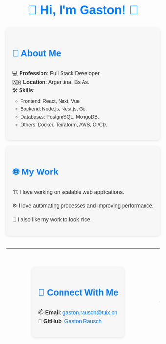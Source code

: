 <div style="font-family: 'Arial', sans-serif; color: #333; line-height: 1.6;">

  <h1 style="display: flex; align-items: center; justify-content: center; font-size: 2.5rem; color: #007BFF;">👋 Hi, I'm Gaston! 🧉</h1>

  <!-- <img align="right" alt="Coding" width="400" src="https://github.com/user-attachments/assets/5f640fa1-daed-494e-9ae2-61500ed705ac" style="border-radius: 10px; box-shadow: 0 4px 10px rgba(0, 0, 0, 0.1);"> -->

  <section style="max-width: 900px; margin: 20px auto; padding: 20px; background-color: #f7f7f7; border-radius: 10px; box-shadow: 0 2px 8px rgba(0, 0, 0, 0.1);">
    <h3 style="font-size: 1.8rem; color: #007BFF;">🌟 About Me</h3>
    <ul style="list-style-type: none; padding-left: 0; font-size: 1.1rem;">
<!--       <li>💻 <strong>Profession</strong>: Electronic Engineer and Full Stack Developer</li> -->
      <li>💻 <strong>Profession</strong>: Full Stack Developer.</li>
      <li>🇦🇷 <strong>Location</strong>: Argentina, Bs As.</li>
      <li>🛠️ <strong>Skills</strong>: 
        <ul style="margin-top: 8px; font-size: 1rem;">
          <li>Frontend: React, Next, Vue</li>
          <li>Backend: Node.js, Nest.js, Go.</li>
          <li>Databases: PostgreSQL, MongoDB.</li>
<!--           <li>Embedded: STM32, ESP32, </li> -->
          <li>Others: Docker, Terraform, AWS, CI/CD.</li>
        </ul>
      </li>
    </ul>
  </section>

  <section style="max-width: 900px; margin: 20px auto; padding: 20px; background-color: #f7f7f7; border-radius: 10px; box-shadow: 0 2px 8px rgba(0, 0, 0, 0.1);">
    <h3 style="font-size: 1.8rem; color: #007BFF;">🌐 My Work</h3>
    <p style="font-size: 1.1rem;">🏗️ I love working on scalable web applications.</p>
    <p style="font-size: 1.1rem;">⚙️ I love automating processes and improving performance.</p>
    <p style="font-size: 1.1rem;">🎨 I also like my work to look nice. </p>
<!--     <p style="font-size: 1.1rem;">👨🏻‍💻 Me encanta trabajar con sistemas embebidos y conectarlos con la nube.</p> -->
  </section>
<!-- 1. 
2.   <section style="max-width: 900px; margin: 20px auto; padding: 20px; background-color: #f7f7f7; border-radius: 10px; box-shadow: 0 2px 8px rgba(0, 0, 0, 0.1);">
3.     <h3 style="font-size: 1.8rem; color: #007BFF;">🎮 Fun Facts</h3>
4.     <ul style="list-style-type: none; padding-left: 0; font-size: 1.1rem;">
5.       <li>🥋 Taekwon-Do enthusiast – I love the discipline and philosophy behind martial arts.</li>
6.       <li>🕹️ I occasionally create small games and love playing them too.</li>
7.       <li>🐈 I love cats.</li>
8.     </ul>
9.   </section>
 -->

  <hr style="border: 1px solid #ddd; margin: 40px 0;">
<!--  
  <section style="display: flex; justify-content: center; gap: 30px; font-size: 1.2rem;">
      <img src="https://github-readme-stats.vercel.app/api?username=gaston-rausch-tuix&show_icons=true&hide_title=true&count_private=true&hide=prs&theme=tokyonight" alt="GitHub Stats" style="max-width: 100%; border-radius: 10px; box-shadow: 0 4px 10px rgba(0, 0, 0, 0.1);">
      <img src="https://github-readme-stats.vercel.app/api/top-langs/?username=gaston-rausch-tuix&layout=compact&theme=tokyonight" alt="Top Languages" style="max-width: 100%; border-radius: 10px; box-shadow: 0 4px 10px rgba(0, 0, 0, 0.1);">
    </section>
 --!>

  <section style="display: flex; justify-content: center; align-items: center; gap: 30px; font-size: 1.2rem;">
<!--     
    <a href="https://github.com/gaston-rausch-tuix/github-profile-trophy">
      <img src="https://github-profile-trophy.vercel.app/?username=gaston-rausch-tuix" alt="Trophy" style="max-width: 100%; border-radius: 10px; box-shadow: 0 4px 10px rgba(0, 0, 0, 0.1);">
    </a> 
-->
<!--     <a href="https://git.io/streak-stats">
      <img src="https://github-readme-streak-stats.herokuapp.com/?user=gaston-rausch-tuix" alt="GitHub Streak" style="max-width: 100%; border-radius: 10px; box-shadow: 0 4px 10px rgba(0, 0, 0, 0.1);">
    </a>
  </section> -->

  <section style="max-width: 900px; margin: 20px auto; padding: 20px; background-color: #f7f7f7; border-radius: 10px; box-shadow: 0 2px 8px rgba(0, 0, 0, 0.1);">
    <h3 style="font-size: 1.8rem; color: #007BFF;">💬 Connect With Me</h3>
    <ul style="list-style-type: none; padding-left: 0; font-size: 1.1rem;">
      <li>📫 <strong>Email</strong>: <a href="mailto:gaston.rausch@tuix.ch" style="color: #007BFF; text-decoration: none;">gaston.rausch@tuix.ch</a></li>
      <li>🌟 <strong>GitHub</strong>: <a href="https://github.com/gaston-rausch-tuix" style="color: #007BFF; text-decoration: none;">Gaston Rausch</a></li>
    </ul>
  </section>

  <hr style="border: 1px solid #ddd; margin: 40px 0;">
<!-- 1. 
2.   <section style="text-align: center;">
3.     <img src="https://spotify-recently-played-readme.vercel.app/api?user=21azjgsedrvj6yvadlpjclkyy&unique={true|1|on|yes}&count=1" alt="Recently Played on Spotify" style="max-width: 100%; border-radius: 10px; box-shadow: 0 4px 10px rgba(0, 0, 0, 0.1);">
4.   </section>
 -->
</div>
